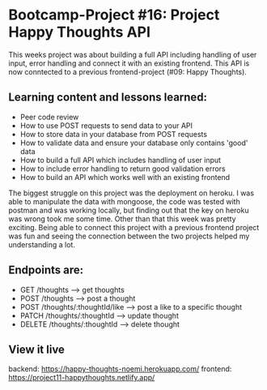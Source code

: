 # Bootcamp-Project #16: Project Happy Thoughts API
This weeks project was about building a full API including handling of user input, error handling and connect it with an existing frontend. This API is now conntected to a previous frontend-project (#09: Happy Thoughts).

## Learning content and lessons learned:
- Peer code review
- How to use POST requests to send data to your API
- How to store data in your database from POST requests
- How to validate data and ensure your database only contains 'good' data
- How to build a full API which includes handling of user input
- How to include error handling to return good validation errors
- How to build an API which works well with an existing frontend

The biggest struggle on this project was the deployment on heroku. I was able to manipulate the data with mongoose, the code was tested with postman and was working locally, but finding out that the key on heroku was wrong took me some time. Other than that this week was pretty exciting. Being able to connect this project with a previous frontend project was fun and seeing the connection between the two projects helped my understanding a lot. 

## Endpoints are:
- GET /thoughts --> get thoughts
- POST /thoughts --> post a thought 
- POST /thoughts/:thoughtId/like --> post a like to a specific thought
- PATCH /thoughts/:thoughtId --> update thought
- DELETE /thoughts/:thoughtId --> delete thought

## View it live
backend: https://happy-thoughts-noemi.herokuapp.com/
frontend: https://project11-happythoughts.netlify.app/

